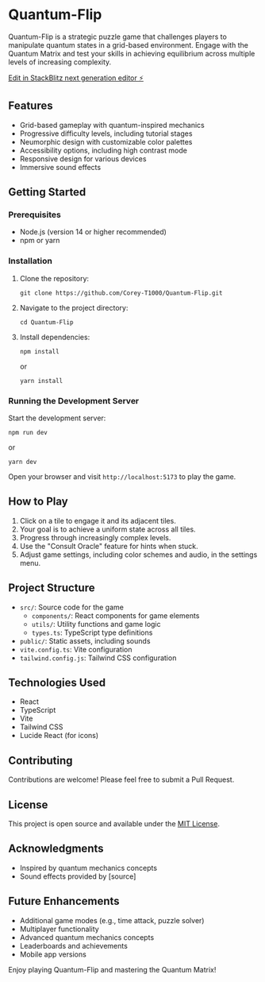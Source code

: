 # Quantum-Flip

Quantum-Flip is a strategic puzzle game that challenges players to manipulate quantum states in a grid-based environment. Engage with the Quantum Matrix and test your skills in achieving equilibrium across multiple levels of increasing complexity.

[Edit in StackBlitz next generation editor ⚡️](https://stackblitz.com/~/github.com/Corey-T1000/Quantum-Flip)

## Features

- Grid-based gameplay with quantum-inspired mechanics
- Progressive difficulty levels, including tutorial stages
- Neumorphic design with customizable color palettes
- Accessibility options, including high contrast mode
- Responsive design for various devices
- Immersive sound effects

## Getting Started

### Prerequisites

- Node.js (version 14 or higher recommended)
- npm or yarn

### Installation

1. Clone the repository:
   ```
   git clone https://github.com/Corey-T1000/Quantum-Flip.git
   ```

2. Navigate to the project directory:
   ```
   cd Quantum-Flip
   ```

3. Install dependencies:
   ```
   npm install
   ```
   or
   ```
   yarn install
   ```

### Running the Development Server

Start the development server:

```
npm run dev
```
or
```
yarn dev
```

Open your browser and visit `http://localhost:5173` to play the game.

## How to Play

1. Click on a tile to engage it and its adjacent tiles.
2. Your goal is to achieve a uniform state across all tiles.
3. Progress through increasingly complex levels.
4. Use the "Consult Oracle" feature for hints when stuck.
5. Adjust game settings, including color schemes and audio, in the settings menu.

## Project Structure

- `src/`: Source code for the game
  - `components/`: React components for game elements
  - `utils/`: Utility functions and game logic
  - `types.ts`: TypeScript type definitions
- `public/`: Static assets, including sounds
- `vite.config.ts`: Vite configuration
- `tailwind.config.js`: Tailwind CSS configuration

## Technologies Used

- React
- TypeScript
- Vite
- Tailwind CSS
- Lucide React (for icons)

## Contributing

Contributions are welcome! Please feel free to submit a Pull Request.

## License

This project is open source and available under the [MIT License](LICENSE).

## Acknowledgments

- Inspired by quantum mechanics concepts
- Sound effects provided by [source]

## Future Enhancements

- Additional game modes (e.g., time attack, puzzle solver)
- Multiplayer functionality
- Advanced quantum mechanics concepts
- Leaderboards and achievements
- Mobile app versions

Enjoy playing Quantum-Flip and mastering the Quantum Matrix!
